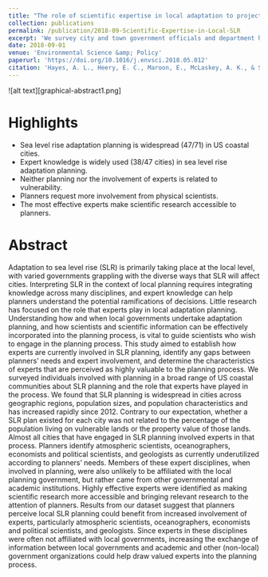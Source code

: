 ```yaml
---
title: "The role of scientific expertise in local adaptation to projected sea level rise"
collection: publications
permalink: /publication/2018-09-Scientific-Expertise-in-Local-SLR
excerpt: 'We survey city and town government officials and department heads to determine the prevalence of sea level rise (SLR) planning at the local level, the extent to which scientists are involved in the planning process, and perceptions about effective expert involvement.  We find that planning is widespread (47 of 71 surveyed governments) and expert knowledge is generally utilized (38 of 47 local governments). Our results indicate expert input is most effective when experts make scientific information more accessible. Expertise coming from academic or government organizations beyond the local government are underutilized relative to reported needs, suggesting potential gains from additional knowledge-sharing.'
date: 2018-09-01
venue: 'Environmental Science &amp; Policy'
paperurl: 'https://doi.org/10.1016/j.envsci.2018.05.012'
citation: 'Hayes, A. L., Heery, E. C., Maroon, E., McLaskey, A. K., & Stawitz, C. C. (2018). &quot;The role of scientific expertise in local adaptation to projected sea level rise.&quot; <i>Environmental Science &amp; Policy, 87</i>, 55-63.'
---
```


![alt text][graphical-abstract1.png]

# Highlights
* Sea level rise adaptation planning is widespread (47/71) in US coastal cities.
* Expert knowledge is widely used (38/47 cities) in sea level rise adaptation planning.
* Neither planning nor the involvement of experts is related to vulnerability.
* Planners request more involvement from physical scientists.
* The most effective experts make scientific research accessible to planners.

# Abstract
Adaptation to sea level rise (SLR) is primarily taking place at the local level, with varied governments grappling with the diverse ways that SLR will affect cities. Interpreting SLR in the context of local planning requires integrating knowledge across many disciplines, and expert knowledge can help planners understand the potential ramifications of decisions. Little research has focused on the role that experts play in local adaptation planning. Understanding how and when local governments undertake adaptation planning, and how scientists and scientific information can be effectively incorporated into the planning process, is vital to guide scientists who wish to engage in the planning process. This study aimed to establish how experts are currently involved in SLR planning, identify any gaps between planners’ needs and expert involvement, and determine the characteristics of experts that are perceived as highly valuable to the planning process. We surveyed individuals involved with planning in a broad range of US coastal communities about SLR planning and the role that experts have played in the process. We found that SLR planning is widespread in cities across geographic regions, population sizes, and population characteristics and has increased rapidly since 2012. Contrary to our expectation, whether a SLR plan existed for each city was not related to the percentage of the population living on vulnerable lands or the property value of those lands. Almost all cities that have engaged in SLR planning involved experts in that process. Planners identify atmospheric scientists, oceanographers, economists and political scientists, and geologists as currently underutilized according to planners’ needs. Members of these expert disciplines, when involved in planning, were also unlikely to be affiliated with the local planning government, but rather came from other governmental and academic institutions. Highly effective experts were identified as making scientific research more accessible and bringing relevant research to the attention of planners. Results from our dataset suggest that planners perceive local SLR planning could benefit from increased involvement of experts, particularly atmospheric scientists, oceanographers, economists and political scientists, and geologists. Since experts in these disciplines were often not affiliated with local governments, increasing the exchange of information between local governments and academic and other (non-local) government organizations could help draw valued experts into the planning process.
